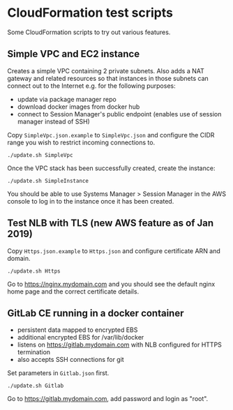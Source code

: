 # CloudFormation test scripts

Some CloudFormation scripts to try out various features.

## Simple VPC and EC2 instance

Creates a simple VPC containing 2 private subnets. Also adds a
NAT gateway and related resources so that instances in those subnets
can connect out to the Internet e.g. for the following purposes:
- update via package manager repo
- download docker images from docker hub
- connect to Session Manager's public endpoint (enables use of session manager instead of SSH)

Copy `SimpleVpc.json.example` to `SimpleVpc.json` and configure the CIDR range you wish to
restrict incoming connections to.
```
./update.sh SimpleVpc
```
Once the VPC stack has been successfully created, create the instance:
```
./update.sh SimpleInstance
```
You should be able to use Systems Manager > Session Manager in the AWS console to log
in to the instance once it has been created.

## Test NLB with TLS (new AWS feature as of Jan 2019)

Copy `Https.json.example` to `Https.json` and configure certificate ARN and domain.
```
./update.sh Https
```
Go to https://nginx.mydomain.com and you should see the default nginx home page and the
correct certificate details.

## GitLab CE running in a docker container

- persistent data mapped to encrypted EBS
- additional encrypted EBS for /var/lib/docker
- listens on https://gitlab.mydomain.com with NLB configured for HTTPS termination
- also accepts SSH connections for git

Set parameters in `Gitlab.json` first.
```
./update.sh Gitlab
```
Go to https://gitlab.mydomain.com, add password and login as "root".
